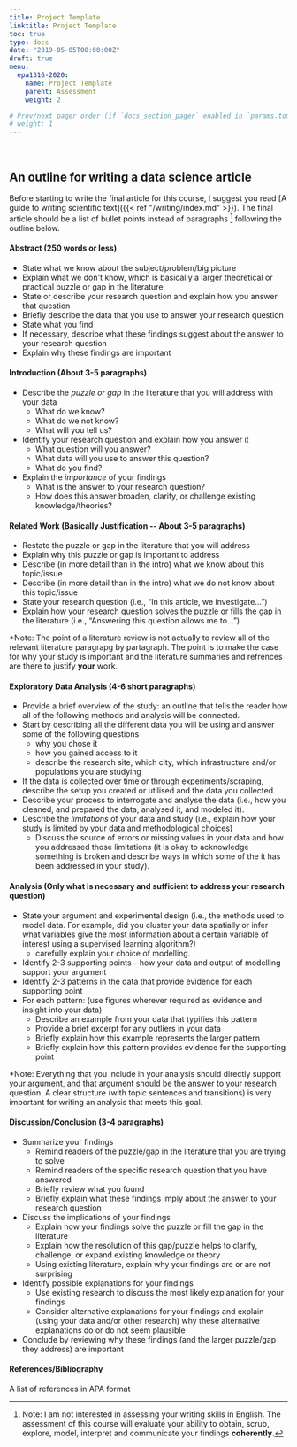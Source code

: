 ```yaml
---
title: Project Template
linktitle: Project Template
toc: true
type: docs
date: "2019-05-05T00:00:00Z"
draft: true
menu:
  epa1316-2020:
    name: Project Template
    parent: Assessment
    weight: 2

# Prev/next pager order (if `docs_section_pager` enabled in `params.toml`)
# weight: 1
---
```


<br/>

## An outline for writing a data science article

Before starting to write the final article for this course, I suggest you read [A guide to writing scientific text]({{< ref "/writing/index.md" >}}). The final article should be a list of bullet points instead of paragraphs [^1] following the outline below.

[^1]: Note: I am not interested in assessing your writing skills in English. The assessment of this course will evaluate your ability to obtain, scrub, explore, model, interpret and communicate your findings **coherently**.

#### Abstract (250 words or less)

- State what we know about the subject/problem/big picture
- Explain what we don't know, which is basically a larger theoretical or practical puzzle or gap in the literature
- State or describe your research question and explain how you answer that question
- Briefly describe the data that you use to answer your research question
- State what you find
- If necessary, describe what these findings suggest about the answer to your research question
- Explain why these findings are important


#### Introduction (About 3-5 paragraphs)

- Describe the _puzzle or gap_ in the literature that you will address with your data
  - What do we know?
  - What do we not know?
  - What will you tell us?
- Identify your research question and explain how you answer it
  - What question will you answer?
  - What data will you use to answer this question?
  - What do you find?
- Explain the _importance_ of your findings
  - What is the answer to your research question?
  - How does this answer broaden, clarify, or challenge existing knowledge/theories?

#### Related Work (Basically Justification -- About 3-5 paragraphs)

* Restate the puzzle or gap in the literature that you will address
* Explain why this puzzle or gap is important to address
* Describe (in more detail than in the intro) what we know about this topic/issue
* Describe (in more detail than in the intro) what we do not know about this topic/issue
* State your research question
(i.e., “In this article, we investigate...”)
* Explain how your research question solves the puzzle or fills the gap in the literature
(i.e., “Answering this question allows me to…”)

*Note: The point of a literature review is not actually to review all of the relevant literature paragrapg by partagraph. The point is to make the case for why your study is important and the literature summaries and refrences are there to justify **your** work.

#### Exploratory Data Analysis (4-6 short paragraphs)

* Provide a brief overview of the study: an outline that tells the reader how all of the following methods and analysis will be connected.
* Start by describing all the different data you will be using and answer some of the following questions
  - why you chose it
  - how you gained access to it
  - describe the research site, which city, which infrastructure and/or populations you are studying
* If the data is collected over time or through experiments/scraping, describe the setup you created or utilised and the data you collected.
* Describe your process to interrogate and analyse the data (i.e., how you cleaned, and prepared the data, analysed it, and modeled it).
* Describe the _limitations_ of your data and study
(i.e., explain how your study is limited by your data and methodological choices)
  - Discuss the source of errors or missing values in your data and how you addressed those limitations (it is okay to acknowledge something is broken and describe ways in which some of the it has been addressed in your study).

#### Analysis (Only what is necessary and sufficient to address your research question)

* State your argument and experimental design (i.e., the methods used to model data. For example, did you cluster your data spatially or infer what variables give the most information about a certain variable of interest using a supervised learning algorithm?)
  - carefully explain your choice of modelling.
* Identify 2-3 supporting points – how your data and output of modelling support your argument
* Identify 2-3 patterns in the data that provide evidence for each supporting point
* For each pattern: (use figures wherever required as evidence and insight into your data)
  - Describe an example from your data that typifies this pattern
  - Provide a brief excerpt for any outliers in your data
  - Briefly explain how this example represents the larger pattern
  - Briefly explain how this pattern provides evidence for the supporting point

*Note: Everything that you include in your analysis should directly support your argument, and that argument should be the answer to your research question. A clear structure (with topic sentences and transitions) is very important for writing an analysis that meets this goal.

#### Discussion/Conclusion (3-4 paragraphs)

- Summarize your findings
  - Remind readers of the puzzle/gap in the literature that you are trying to solve
  - Remind readers of the specific research question that you have answered
  - Briefly review what you found
  - Briefly explain what these findings imply about the answer to your research question
- Discuss the implications of your findings
  - Explain how your findings solve the puzzle or fill the gap in the literature
  - Explain how the resolution of this gap/puzzle helps to clarify, challenge, or expand existing knowledge or theory
  - Using existing literature, explain why your findings are or are not surprising
- Identify possible explanations for your findings
  - Use existing research to discuss the most likely explanation for your findings
  - Consider alternative explanations for your findings and explain (using your data and/or other research) why these alternative explanations do or do not seem plausible
- Conclude by reviewing why these findings (and the larger puzzle/gap they address) are important

#### References/Bibliography

A list of references in APA format
